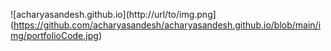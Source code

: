 ![acharyasandesh.github.io](http://url/to/img.png](https://github.com/acharyasandesh/acharyasandesh.github.io/blob/main/img/portfolioCode.jpg)
